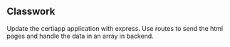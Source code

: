 ## Classwork

Update the certiapp application with express. Use routes to send the html pages and handle the data in an array in backend.